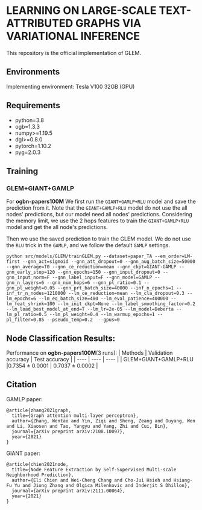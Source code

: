 # LEARNING ON LARGE-SCALE TEXT-ATTRIBUTED GRAPHS VIA VARIATIONAL INFERENCE
This repository is the official implementation of GLEM.

## Environments
Implementing environment: Tesla V100 32GB (GPU)
  
## Requirements
- python=3.8
- ogb=1.3.3
- numpy>=1.19.5
- dgl>=0.8.0
- pytorch=1.10.2
- pyg=2.0.3


## Training

### GLEM+GIANT+GAMLP
For **ogbn-papers100M**
We first run the `GIANT+GAMLP+RLU` model and save the prediction from it. Note that the `GIANT+GAMLP+RLU` model do not use 
the all nodes' predictions, but our model need all nodes' predictions. Considering the memory limit, we use the 2 hops features to train the `GIANT+GAMLP+RLU` model
and get the all node's predictions.


Then we use the saved prediction to train the GLEM model. We do not use the `RLU` trick in the `GAMLP`, and we follow the default `GAMLP` settings.
``` 
python src/models/GLEM/trainGLEM.py --dataset=paper_TA --em_order=LM-first --gnn_act=sigmoid --gnn_att_dropout=0 --gnn_aug_batch_size=50000 --gnn_average=T0 --gnn_ce_reduction=mean --gnn_ckpt=GIANT-GAMLP --gnn_early_stop=120 --gnn_epochs=150 --gnn_input_dropout=0 --gnn_input_norm=F --gnn_label_input=F --gnn_model=GAMLP --gnn_n_layers=6 --gnn_num_hops=6 --gnn_pl_ratio=0.1 --gnn_pl_weight=0.05 --gnn_prt_batch_size=40000 --inf_n_epochs=1 --inf_tr_n_nodes=1210000 --lm_ce_reduction=mean --lm_cla_dropout=0.3 --lm_epochs=6 --lm_eq_batch_size=480 --lm_eval_patience=400000 --lm_feat_shrink=100 --lm_init_ckpt=None --lm_label_smoothing_factor=0.2 --lm_load_best_model_at_end=T --lm_lr=2e-05 --lm_model=Deberta --lm_pl_ratio=0.5 --lm_pl_weight=0.4 --lm_warmup_epochs=1 --pl_filter=0.85 --pseudo_temp=0.2  --gpus=0
```


## Node Classification Results:
Performance on **ogbn-papers100M**(3 runs):
| Methods   | Validation accuracy  | Test accuracy  |
|  ----  | ----  |  ---- |
| GLEM+GIANT+GAMLP+RLU |0.7354 ± 0.0001 | 0.7037 ± 0.0002 |

## Citation

GAMLP paper:
```
@article{zhang2021graph,
  title={Graph attention multi-layer perceptron},
  author={Zhang, Wentao and Yin, Ziqi and Sheng, Zeang and Ouyang, Wen and Li, Xiaosen and Tao, Yangyu and Yang, Zhi and Cui, Bin},
  journal={arXiv preprint arXiv:2108.10097},
  year={2021}
}
```

GIANT paper:
```
@article{chien2021node,
  title={Node Feature Extraction by Self-Supervised Multi-scale Neighborhood Prediction},
  author={Eli Chien and Wei-Cheng Chang and Cho-Jui Hsieh and Hsiang-Fu Yu and Jiong Zhang and Olgica Milenkovic and Inderjit S Dhillon},
  journal={arXiv preprint arXiv:2111.00064},
  year={2021}
}
```